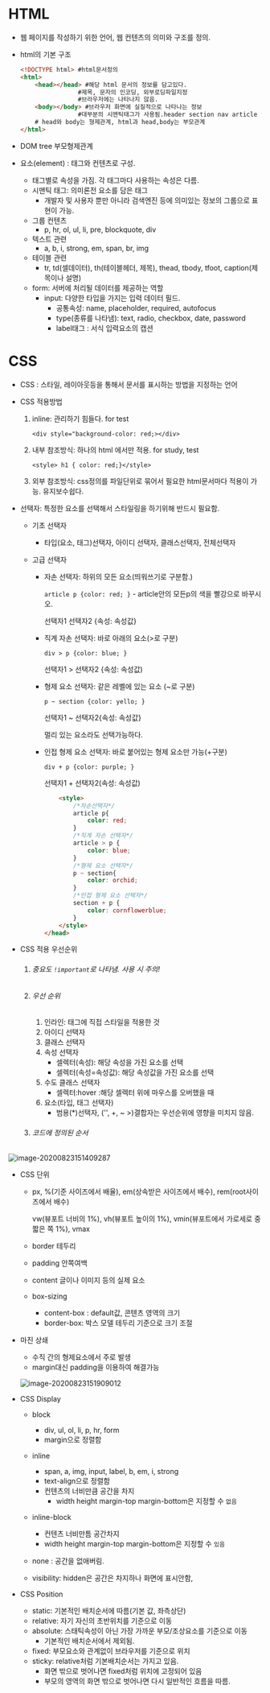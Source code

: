 # HTML

* 웹 페이지를 작성하기 위한 언어, 웹 컨텐츠의 의미와 구조를 정의.

* html의 기본 구조

  ```html
  <!DOCTYPE html> #html문서정의
  <html>
      <head></head> #해당 html 문서의 정보를 담고있다.
      			  #제목, 문자의 인코딩, 외부로딩파일지정
      			  #브라우저에는 나타나지 않음.
      <body></body> #브라우저 화면에 실질적으로 나타나는 정보
      			  #대부분의 시맨틱태그가 사용됨.header section nav article footer
      # head와 body는 형제관계, html과 head,body는 부모관계
  </html>
  ```

* DOM tree 부모형제관계

* 요소(element) : 태그와 컨텐츠로 구성.

  * 태그별로 속성을 가짐. 각 태그마다 사용하는 속성은 다름.
  * 시맨틱 태그: 의미론전 요소를 담은 태그
    * 개발자 및 사용자 뿐만 아니라 검색엔진 등에 의미있는 정보의 그룹으로 표현이 가능.
  * 그룹 컨텐츠
    * p, hr, ol, ul, li, pre, blockquote, div
  * 텍스트 관련
    * a, b, i, strong, em, span, br, img
  * 테이블 관련
    * tr, td(셀데이터), th(테이블헤더, 제목), thead, tbody, tfoot, caption(제목이나 설명)
  * form: 서버에 처리될 데이터를 제공하는 역할
    * input: 다양한 타입을 가지는 입력 데이터 필드.
      * 공통속성: name, placeholder, required, autofocus
      * type(종류를 나타냄): text, radio, checkbox, date, password
      * label태그 : 서식 입력요소의 캡션



# CSS

* CSS : 스타일, 레이아웃등을 통해서 문서를 표시하는 방법을 지정하는 언어

* CSS 적용방법

  1. inline: 관리하기 힘들다. for test

     `<div style="background-color: red;></div>`

  2. 내부 참조방식: 하나의 html 에서만 적용. for study, test

     `<style> h1 { color: red;}</style>`

  3. 외부 참조방식: css정의를 파일단위로 묶어서 필요한 html문서마다 적용이 가능. 유지보수쉽다.

* 선택자: 특정한 요소를 선택해서 스타일링을 하기위해 반드시 필요함.

  * 기초 선택자

    * 타입(요소, 태그)선택자, 아이디 선택자, 클래스선택자, 전체선택자

  * 고급 선택자

    * 자손 선택자: 하위의 모든 요소(띄워쓰기로 구분함.)

      `article p {color: red; }` - article안의 모든p의 색을 빨강으로 바꾸시오.

      선택자1 선택자2 {속성: 속성값}

    * 직계 자손 선택자: 바로 아래의 요소(>로 구분)

      `div > p {color: blue; }`

      선택자1 > 선택자2 {속성: 속성값)

    * 형제 요소 선택자: 같은 레벨에 있는 요소 (~로 구분)

      `p ~ section {color: yello; }`

      선택자1 ~ 선택자2{속성: 속성값}

      멀리 있는 요소라도 선택가능하다.

    * 인접 형제 요소 선택자: 바로 붙어있는 형제 요소만 가능(+구분)

      `div + p {color: purple; }`

      선택자1 + 선택자2(속성: 속성값)

      ```html
          <style>
              /*자손선택자*/
              article p{
                  color: red;
              }
              /*직계 자손 선택자*/
              article > p {
                  color: blue;
              }
              /*형제 요소 선택자*/
              p ~ section{
                  color: orchid;
              }
              /*인접 형제 요소 선택자*/
              section + p {
                  color: cornflowerblue;
              }
          </style>
      </head>
      ```
    
      
  
* CSS 적용 우선순위

  1. ###### 중요도 `!important`로 나타냄. 사용 시 주의! 

  2. ###### 우선 순위

     1. 인라인: 태그에 직접 스타일을 적용한 것
     2. 아이디 선택자
     3. 클래스 선택자
     4. 속성 선택자
        * 셀렉터(속성): 해당 속성을 가진 요소를 선택
        * 셀렉터(속성=속성값): 해당 속성값을 가진 요소를 선택
     5. 수도 클래스 선택자
        * 셀렉터:hover  :해당 셀렉터 위에 마우스를 오버했을 때
     6. 요소(타입, 태그 선택자)
        * 범용(*)선택자, ('', +, ~ >)결합자는 우선순위에 영향을 미치지 않음.

  3. ###### 코드에 정의된 순서



![image-20200823151409287](0811_html_e.assets/image-20200823151409287.png)

* CSS 단위

  * px, %(기준 사이즈에서 배율), em(상속받은 사이즈에서 배수), rem(root사이즈에서 배수)

    vw(뷰포트 너비의 1%), vh(뷰포트 높이의 1%), vmin(뷰포트에서 가로세로 중 짧은 쪽 1%), vmax

  * border 테두리

  * padding 안쪽여백

  * content 글이나 이미지 등의 실제 요소

  * box-sizing

    * content-box : default값, 콘텐츠 영역의 크기
    * border-box: 박스 모델 테두리 기준으로 크기 조절

* 마진 상쇄

  * 수직 간의 형제요소에서 주로 발생
  * margin대신 padding을 이용하여 해결가능

  ![image-20200823151909012](0811_html_e.assets/image-20200823151909012.png)

* CSS Display

  * block
    
    * div, ul, ol, li, p, hr, form
    * margin으로 정렬함
    
  * inline
    * span, a, img, input, label, b, em, i, strong
    * text-align으로 정렬함
    * 컨텐츠의 너비만큼 공간을 차지 
      * width height margin-top margin-bottom은 지정할 수 `없음`
    
  * inline-block
    * 컨텐츠 너비만틈 공간차지
    * width height margin-top margin-bottom은 지정할 수 `있음`
    
  * none : 공간을 없애버림.

  * visibility: hidden은 공간은 차지하나 화면에 표시안함,

    

* CSS Position

  * static: 기본적인 배치순서에 따름(기본 값, 좌측상단)
  *  relative: 자기 자신의 초반위치를 기준으로 이동
  * absolute: 스태틱속성이 아닌 가장 가까운 부모/조상요소를 기준으로 이동
    * 기본적인 배치순서에서 제외됨.
  * fixed: 부모요소와 관계없이 브라우저를 기준으로 위치
  * sticky: relative처럼 기본배치순서는 가지고 있음.
    * 화면 밖으로 벗어나면 fixed처럼 위치에 고정되어 있음
    * 부모의 영역의 화면 밖으로 벗어나면 다시 일반적인 흐름을 따름.























































